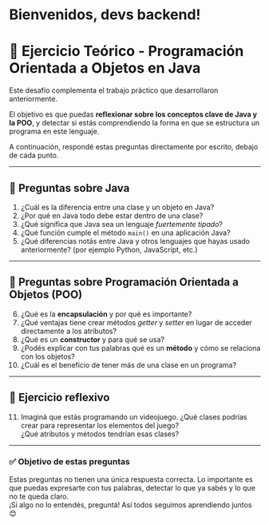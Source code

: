 # Bienvenidos, devs backend!

# 🧠 Ejercicio Teórico - Programación Orientada a Objetos en Java

Este desafío complementa el trabajo práctico que desarrollaron anteriormente.

El objetivo es que puedas **reflexionar sobre los conceptos clave de Java y la POO**, y detectar si estás comprendiendo la forma en que se estructura un programa en este lenguaje.

A continuación, respondé estas preguntas directamente por escrito, debajo de cada punto.

---

## 🔹 Preguntas sobre Java

1. ¿Cuál es la diferencia entre una clase y un objeto en Java?
2. ¿Por qué en Java todo debe estar dentro de una clase?
3. ¿Qué significa que Java sea un lenguaje *fuertemente tipado*?
4. ¿Qué función cumple el método `main()` en una aplicación Java?
5. ¿Qué diferencias notás entre Java y otros lenguajes que hayas usado anteriormente? (por ejemplo Python, JavaScript, etc.)

---

## 🔹 Preguntas sobre Programación Orientada a Objetos (POO)

6. ¿Qué es la **encapsulación** y por qué es importante?
7. ¿Qué ventajas tiene crear métodos *getter* y *setter* en lugar de acceder directamente a los atributos?
8. ¿Qué es un **constructor** y para qué se usa?
9. ¿Podés explicar con tus palabras qué es un **método** y cómo se relaciona con los objetos?
10. ¿Cuál es el beneficio de tener más de una clase en un programa?

---

## 🔹 Ejercicio reflexivo

11. Imaginá que estás programando un videojuego. ¿Qué clases podrías crear para representar los elementos del juego?  
    ¿Qué atributos y métodos tendrían esas clases?

---

### ✅ Objetivo de estas preguntas

Estas preguntas no tienen una única respuesta correcta. Lo importante es que puedas expresarte con tus palabras, detectar lo que ya sabés y lo que no te queda claro.  
¡Si algo no lo entendés, preguntá! Así todos seguimos aprendiendo juntos 😊


